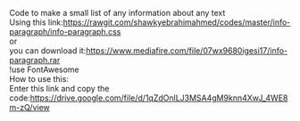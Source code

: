 Code to make a small list of any information about any text<br>
Using this link:https://rawgit.com/shawkyebrahimahmed/codes/master/info-paragraph/info-paragraph.css
<br>
or
<br>
you can download it:https://www.mediafire.com/file/07wx9680igesi17/info-paragraph.rar
<br>
!use FontAwesome
<br>
How to use this:
<br>
Enter this link and copy the code:https://drive.google.com/file/d/1qZdOnlLJ3MSA4gM9knn4XwJ_4WE8m-zQ/view
<br>
